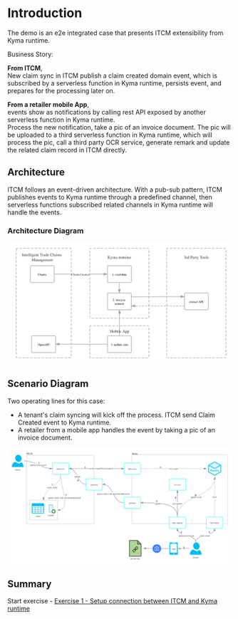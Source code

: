 # Introduction

The demo is an e2e integrated case that presents ITCM extensibility from Kyma runtime.

Business Story:

**From ITCM**,</br>
New claim sync in ITCM publish a claim created domain event, which is subscribed by a serverless function in Kyma runtime, persists event, and prepares for the processing later on.

**From a retailer mobile App**,</br>
events show as notifications by calling rest API exposed by another serverless function in Kyma runtime.</br>
Process the new notification, take a pic of an invoice document. The pic will be uploaded to a third serverless function in Kyma runtime, which will process the pic, call a third party OCR service, generate remark and update the related claim record in ITCM directly.

## Architecture

ITCM follows an event-driven architecture.
With a pub-sub pattern, ITCM publishes events to Kyma runtime through a predefined channel, then
serverless functions subscribed related channels in Kyma runtime will handle the events. 

### Architecture Diagram

![](/exercises/ex0/images/kyma-integration-demo-architecture-diagram.png)

## Scenario Diagram

Two operating lines for this case:
- A tenant's claim syncing will kick off the process. ITCM send Claim Created event to Kyma runtime.
- A retailer from a mobile app handles the event by taking a pic of an invoice document.

![](/exercises/ex0/images/kyma-integration-demo-diagram.png)

## Summary

Start exercise - [Exercise 1 - Setup connection between ITCM and Kyma runtime](../ex1/README.md)
